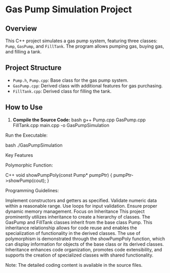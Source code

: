 # Gas Pump Simulation Project

## Overview

This C++ project simulates a gas pump system, featuring three classes: `Pump`, `GasPump`, and `FillTank`. The program allows pumping gas, buying gas, and filling a tank.

## Project Structure

- `Pump.h`, `Pump.cpp`: Base class for the gas pump system.
- `GasPump.cpp`: Derived class with additional features for gas purchasing.
- `FillTank.cpp`: Derived class for filling the tank.

## How to Use

1. **Compile the Source Code:**
bash
   g++ Pump.cpp GasPump.cpp FillTank.cpp main.cpp -o GasPumpSimulation
   
Run the Executable:

bash
./GasPumpSimulation

Key Features

Polymorphic Function:

C++
void showPumpPoly(const Pump* pumpPtr)
{
    pumpPtr->showPump(cout);
}


Programming Guidelines:

Implement constructors and getters as specified.
Validate numeric data within a reasonable range.
Use loops for input validation.
Ensure proper dynamic memory management.
Focus on Inheritance
This project prominently utilizes inheritance to create a hierarchy of classes. The GasPump and FillTank classes inherit from the base class Pump. This inheritance relationship allows for code reuse and enables the specialization of functionality in the derived classes. The use of polymorphism is demonstrated through the showPumpPoly function, which can display information for objects of the base class or its derived classes. Inheritance enhances code organization, promotes code extensibility, and supports the creation of specialized classes with shared functionality.

Note: The detailed coding content is available in the source files.
